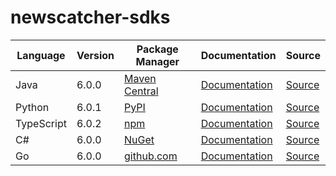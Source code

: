 # newscatcher-sdks

|Language|Version|Package Manager|Documentation|Source|
|-|-|-|-|-|
|Java|6.0.0|[Maven Central](https://central.sonatype.com/artifact/com.konfigthis.newscatcherapi/newscatcherapi-java-sdk/6.0.0)|[Documentation](https://github.com/konfig-dev/newscatcher-sdks/tree/main/v3/java/README.md)|[Source](https://github.com/konfig-dev/newscatcher-sdks/tree/main/v3/java)|
|Python|6.0.1|[PyPI](https://pypi.org/project/newscatcherapi-python-sdk/6.0.1)|[Documentation](https://github.com/konfig-dev/newscatcher-sdks/tree/main/v3/python/README.md)|[Source](https://github.com/konfig-dev/newscatcher-sdks/tree/main/v3/python)|
|TypeScript|6.0.2|[npm](https://www.npmjs.com/package/newscatcherapi-typescript-sdk/v/6.0.2)|[Documentation](https://github.com/konfig-dev/newscatcher-sdks/tree/main/v3/typescript/README.md)|[Source](https://github.com/konfig-dev/newscatcher-sdks/tree/main/v3/typescript)|
|C#|6.0.0|[NuGet](https://nuget.org/packages/Newscatcherapi.Net/6.0.0)|[Documentation](https://github.com/konfig-dev/newscatcher-sdks/tree/main/v3/csharp/README.md)|[Source](https://github.com/konfig-dev/newscatcher-sdks/tree/main/v3/csharp)|
|Go|6.0.0|[github.com](https://github.com/konfig-dev/newscatcher-go-sdk/tree/main)|[Documentation](https://github.com/konfig-dev/newscatcher-go-sdk/tree/main/blob/main/README.md)|[Source](https://github.com/konfig-dev/newscatcher-go-sdk/tree/main)|